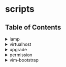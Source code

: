 # scripts

## Table of Contents

<details>
  <summary>lamp</summary>
  <p>Install the Apache, PHP7.2, MySQL, PhpMyAdmin and Additional Packages.</p>

  ## Download the script
  ```shell
  wget --no-check-certificate --content-disposition https://github.com/techpulsetoday/scripts/raw/master/lamp -P ~/
  ```
  ## Make sure the script is executable
  ```shell
  chmod a+x ~/lamp
  ```
  ## Run the script
  ```shell
  ./lamp
  ```
</details>
<details>
  <summary>virtualhost</summary>
  <p></p>
</details>
<details>
  <summary>upgrade</summary>
  <p></p>
</details>
<details>
  <summary>permission</summary>
  <p></p>
</details>
<details>
  <summary>vim-bootstrap</summary>
  <p></p>
</details>
